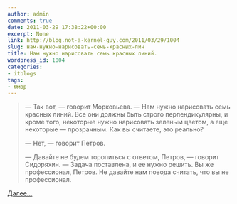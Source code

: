 ```yaml
---
author: admin
comments: true
date: 2011-03-29 17:38:22+00:00
excerpt: None
link: http://blog.not-a-kernel-guy.com/2011/03/29/1004
slug: нам-нужно-нарисовать-семь-красных-лин
title: Нам нужно нарисовать семь красных линий.
wordpress_id: 1004
categories:
- itblogs
tags:
- Юмор
---
```


<blockquote>— Так вот, — говорит Морковьева. — Нам нужно нарисовать семь красных линий. Все они должны быть строго перпендикулярны, и кроме того, некоторые нужно нарисовать зеленым цветом, а еще некоторые — прозрачным. Как вы считаете, это реально?


— Нет, — говорит Петров.


— Давайте не будем торопиться с ответом, Петров, — говорит Сидоряхин. — Задача поставлена, и ее нужно решить. Вы же профессионал, Петров. Не давайте нам повода считать, что вы не профессионал.</blockquote>



[Далее...](http://alex-aka-jj.livejournal.com/66984.html)
